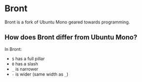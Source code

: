 # Bront

Bront is a fork of Ubuntu Mono geared towards programming.

## How does Bront differ from Ubuntu Mono?

In Bront:

- `$` has a full pillar
- `0` has a slash
- `_` is narrower
- `-` is wider (same width as `_`)
